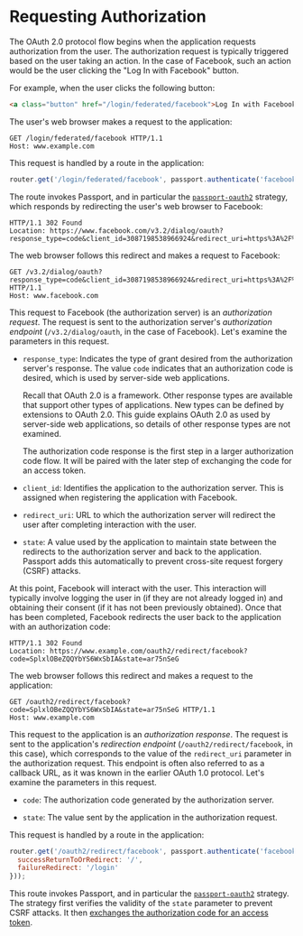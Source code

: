 # Requesting Authorization

The OAuth 2.0 protocol flow begins when the application requests authorization
from the user.  The authorization request is typically triggered based on the
user taking an action.  In the case of Facebook, such an action would be the
user clicking the "Log In with Facebook" button.

For example, when the user clicks the following button:

```html
<a class="button" href="/login/federated/facebook">Log In with Facebook</a>
```

The user's web browser makes a request to the application:

```http
GET /login/federated/facebook HTTP/1.1
Host: www.example.com
```

This request is handled by a route in the application:

```js
router.get('/login/federated/facebook', passport.authenticate('facebook'));
```

The route invokes Passport, and in particular the [`passport-oauth2`](https://www.passportjs.org/packages/passport-oauth2/)
strategy, which responds by redirecting the user's web browser to Facebook:

```http
HTTP/1.1 302 Found
Location: https://www.facebook.com/v3.2/dialog/oauth?response_type=code&client_id=3087198538966924&redirect_uri=https%3A%2F%2Fwww.example.com%2Foauth2%2Fredirect%2Ffacebook&state=ar75nSeG
```

The web browser follows this redirect and makes a request to Facebook:

```http
GET /v3.2/dialog/oauth?response_type=code&client_id=3087198538966924&redirect_uri=https%3A%2F%2Fwww.example.com%2Foauth2%2Fredirect%2Ffacebook&state=ar75nSeG HTTP/1.1
Host: www.facebook.com
```

This request to Facebook (the authorization server) is an _authorization
request_.  The request is sent to the authorization server's _authorization
endpoint_ (`/v3.2/dialog/oauth`, in the case of Facebook).  Let's examine the
parameters in this request.

  * `response_type`: Indicates the type of grant desired from the authorization
      server's response.  The value `code` indicates that an authorization code
      is desired, which is used by server-side web applications.
      
      Recall that OAuth 2.0 is a framework.  Other response types are available
      that support other types of applications.  New types can be defined by
      extensions to OAuth 2.0.  This guide explains OAuth 2.0 as used by
      server-side web applications, so details of other response types are not
      examined.
      
      The authorization code response is the first step in a larger
      authorization code flow.  It will be paired with the later step of
      exchanging the code for an access token.
      
  * `client_id`: Identifies the application to the authorization server.  This
      is assigned when registering the application with Facebook.
      
  * `redirect_uri`: URL to which the authorization server will redirect the user
      after completing interaction with the user.
      
  * `state`: A value used by the application to maintain state between the
      redirects to the authorization server and back to the application.
      Passport adds this automatically to prevent cross-site request forgery
      (CSRF) attacks.
      

At this point, Facebook will interact with the user.  This interaction will
typically involve logging the user in (if they are not already logged in) and
obtaining their consent (if it has not been previously obtained).  Once that
has been completed, Facebook redirects the user back to the application with
an authorization code:

```http
HTTP/1.1 302 Found
Location: https://www.example.com/oauth2/redirect/facebook?code=SplxlOBeZQQYbYS6WxSbIA&state=ar75nSeG
```

The web browser follows this redirect and makes a request to the application:

```http
GET /oauth2/redirect/facebook?code=SplxlOBeZQQYbYS6WxSbIA&state=ar75nSeG HTTP/1.1
Host: www.example.com
```

This request to the application is an _authorization response_.  The request is
sent to the application's _redirection endpoint_ (`/oauth2/redirect/facebook`,
in this case), which corresponds to the value of the `redirect_uri` parameter in
the authorization request.  This endpoint is often also referred to as a
callback URL, as it was known in the earlier OAuth 1.0 protocol.  Let's examine
the parameters in this request.

  * `code`: The authorization code generated by the authorization server.
  
  * `state`: The value sent by the application in the authorization request.
  

This request is handled by a route in the application:

```js
router.get('/oauth2/redirect/facebook', passport.authenticate('facebook', {
  successReturnToOrRedirect: '/',
  failureRedirect: '/login'
}));
```

This route invokes Passport, and in particular the [`passport-oauth2`](https://www.passportjs.org/packages/passport-oauth2/)
strategy.  The strategy first verifies the validity of the `state` parameter to
prevent CSRF attacks.  It then [exchanges the authorization code for an access
token](../token/).
